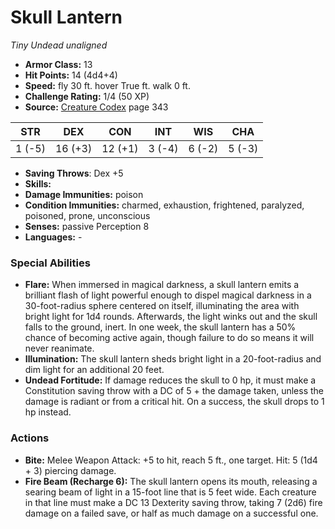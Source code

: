 # Skull Lantern

*Tiny* *Undead* *unaligned*

- **Armor Class:** 13
- **Hit Points:** 14 (4d4+4)
- **Speed:** fly 30 ft. hover True ft. walk 0 ft.
- **Challenge Rating:** 1/4 (50 XP)
- **Source:** [Creature Codex](https://koboldpress.com/kpstore/product/creature-codex-for-5th-edition-dnd) page 343

| STR | DEX | CON | INT | WIS | CHA |
| --- | --- | --- | --- | --- | --- |
| 1 (-5) | 16 (+3) | 12 (+1) | 3 (-4) | 6 (-2) | 5 (-3) |

- **Saving Throws**: Dex +5
- **Skills:** 
- **Damage Immunities:** poison
- **Condition Immunities:** charmed, exhaustion, frightened, paralyzed, poisoned, prone, unconscious
- **Senses:** passive Perception 8
- **Languages:** -
### Special Abilities
- **Flare:** When immersed in magical darkness, a skull lantern emits a brilliant flash of light powerful enough to dispel magical darkness in a 30-foot-radius sphere centered on itself, illuminating the area with bright light for 1d4 rounds. Afterwards, the light winks out and the skull falls to the ground, inert. In one week, the skull lantern has a 50% chance of becoming active again, though failure to do so means it will never reanimate.
- **Illumination:** The skull lantern sheds bright light in a 20-foot-radius and dim light for an additional 20 feet.
- **Undead Fortitude:** If damage reduces the skull to 0 hp, it must make a Constitution saving throw with a DC of 5 + the damage taken, unless the damage is radiant or from a critical hit. On a success, the skull drops to 1 hp instead.
### Actions
- **Bite:** Melee Weapon Attack: +5 to hit, reach 5 ft., one target. Hit: 5 (1d4 + 3) piercing damage.
- **Fire Beam (Recharge 6):** The skull lantern opens its mouth, releasing a searing beam of light in a 15-foot line that is 5 feet wide. Each creature in that line must make a DC 13 Dexterity saving throw, taking 7 (2d6) fire damage on a failed save, or half as much damage on a successful one.


